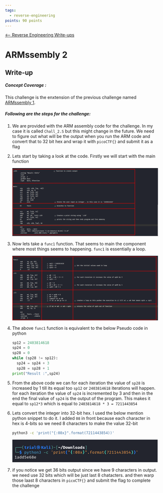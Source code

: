 ```yaml
---
tags:
  - reverse-engineering
points: 90 points
---
```


[<-- Reverse Engineering Write-ups](../writeup-list.md)

# ARMssembly 2
## Write-up

##### Concept Coverage :
This challenge is the enxtension of the previous challenge named [ARMssembly 1](../ARMssembly%201/writeup.md). 

##### Following are the steps for the challenge: 
1. We are provided with the ARM assembly code for the challenge. In my case it is called `Chall_2.S` but this might change in the future. We need to figure out what will be the output when you run the ARM code and convert that to 32 bit hex and wrap it with `picoCTF{}` and submit it as a flag

2. Lets start by taking a look at the code. Firstly we will start with the main function

    ![main](./assets/main.png)

3. Now lets take a `func1` function. That seems to main the component where most things seems to happening. `func1` is essentially a loop. 

    ![func](./assets/func.png)

4. The above `func1` function is equivalent to the below Pseudo code in python

    ```python
    sp12 = 2403814618
    sp24 = 0
    sp28 = 0
    while (sp28 != sp12):
      sp24 = sp24 + 3
      sp28 = sp28 + 1
    print("Result :",sp24)
    ```
5. From the above code we can for each iteration the value of `sp28` is increased by 1 till its equal too `sp12` or `2403814618` iterations will happen. for each iteration the value of `sp24` is incremented by 3 and then in the end the final value of `sp24` is the output of the program. This makes it equal to `sp12*3` which is equal to `2403814618 * 3 = 7211443854`

6. Lets convert the integer into 32-bit hex. I used the below mention python snippet to do it. I added `08` in front because each character in hex is 4-bits so we need 8 characters to make the value 32-bit

    ```bash
    python3 -c 'print("{:08x}".format(7211443854))'
    ```

    ![python-output](./assets/python-output.png)

7. if you notice we get 36 bits output since we have 9 characters in output. we need use 32 bits which will be just last 8 chatacters. and then warp those laast 8 characters in `picoCTF{}` and submit the flag to complete the challenge
